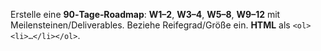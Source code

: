 <!-- File: prompts/roadmap_de.md -->
Erstelle eine **90‑Tage‑Roadmap**: **W1–2**, **W3–4**, **W5–8**, **W9–12** mit Meilensteinen/Deliverables.
Beziehe Reifegrad/Größe ein. **HTML** als `<ol><li>…</li></ol>`.
